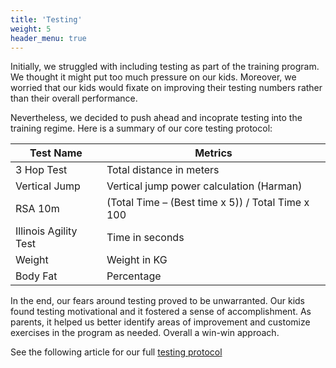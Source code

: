 ```yaml
---
title: 'Testing'
weight: 5
header_menu: true
---
```


Initially, we struggled with including testing as part of the training program.  We thought it might put too much pressure on our kids.  Moreover, we worried that our kids would fixate on improving their testing numbers rather than their overall performance.

Nevertheless, we decided to push ahead and incoprate testing into the training regime.  Here is a summary of our core testing protocol:

| Test Name  | Metrics  |
|---|---|
| 3 Hop Test  | Total distance in meters |
| Vertical Jump | Vertical jump power calculation (Harman)  |
| RSA 10m  | (Total Time – (Best time x 5)) / Total Time x 100 |
| Illinois Agility Test  | Time in seconds  |
| Weight | Weight in KG |
| Body Fat | Percentage |

In the end, our fears around testing proved to be unwarranted. Our kids found testing motivational and it fostered a sense of accomplishment.  As parents, it helped us better identify areas of improvement and customize exercises in the program as needed. Overall a win-win approach.

See the following article for our full [testing protocol](testing)







